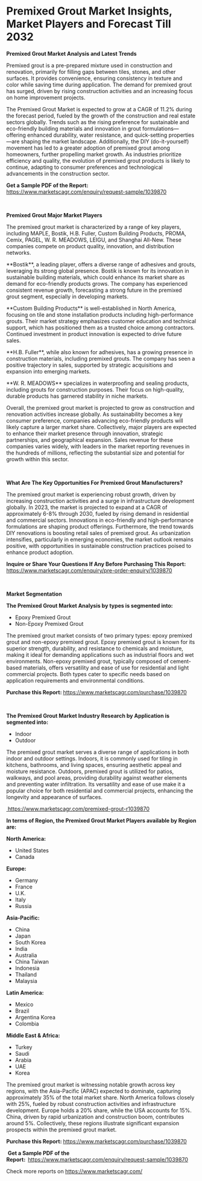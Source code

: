 <p><h1>Premixed Grout Market Insights, Market Players and Forecast Till 2032</h1></p><p><strong>Premixed Grout Market Analysis and Latest Trends</strong></p>
<p><p>Premixed grout is a pre-prepared mixture used in construction and renovation, primarily for filling gaps between tiles, stones, and other surfaces. It provides convenience, ensuring consistency in texture and color while saving time during application. The demand for premixed grout has surged, driven by rising construction activities and an increasing focus on home improvement projects. </p><p>The Premixed Grout Market is expected to grow at a CAGR of 11.2% during the forecast period, fueled by the growth of the construction and real estate sectors globally. Trends such as the rising preference for sustainable and eco-friendly building materials and innovation in grout formulations—offering enhanced durability, water resistance, and quick-setting properties—are shaping the market landscape. Additionally, the DIY (do-it-yourself) movement has led to a greater adoption of premixed grout among homeowners, further propelling market growth. As industries prioritize efficiency and quality, the evolution of premixed grout products is likely to continue, adapting to consumer preferences and technological advancements in the construction sector.</p></p>
<p><strong>Get a Sample PDF of the Report:&nbsp;</strong> <a href="https://www.marketscagr.com/enquiry/request-sample/1039870?utm_campaign=1126&utm_medium=2&utm_source=Github&utm_content=ia&utm_term=02042025&utm_id=premixed-grout">https://www.marketscagr.com/enquiry/request-sample/1039870</a></p>
<p>&nbsp;</p>
<p><strong>Premixed Grout Major Market Players</strong></p>
<p><p>The premixed grout market is characterized by a range of key players, including MAPLE, Bostik, H.B. Fuller, Custom Building Products, PROMA, Cemix, PAGEL, W. R. MEADOWS, LEIGU, and Shanghai All-New. These companies compete on product quality, innovation, and distribution networks.</p><p>**Bostik**, a leading player, offers a diverse range of adhesives and grouts, leveraging its strong global presence. Bostik is known for its innovation in sustainable building materials, which could enhance its market share as demand for eco-friendly products grows. The company has experienced consistent revenue growth, forecasting a strong future in the premixed grout segment, especially in developing markets.</p><p>**Custom Building Products** is well-established in North America, focusing on tile and stone installation products including high-performance grouts. Their market strategy emphasizes customer education and technical support, which has positioned them as a trusted choice among contractors. Continued investment in product innovation is expected to drive future sales.</p><p>**H.B. Fuller**, while also known for adhesives, has a growing presence in construction materials, including premixed grouts. The company has seen a positive trajectory in sales, supported by strategic acquisitions and expansion into emerging markets.</p><p>**W. R. MEADOWS** specializes in waterproofing and sealing products, including grouts for construction purposes. Their focus on high-quality, durable products has garnered stability in niche markets.</p><p>Overall, the premixed grout market is projected to grow as construction and renovation activities increase globally. As sustainability becomes a key consumer preference, companies advancing eco-friendly products will likely capture a larger market share. Collectively, major players are expected to enhance their market presence through innovation, strategic partnerships, and geographical expansion. Sales revenue for these companies varies widely, with leaders in the market reporting revenues in the hundreds of millions, reflecting the substantial size and potential for growth within this sector.</p></p>
<p>&nbsp;</p>
<p><strong>What Are The Key Opportunities For Premixed Grout Manufacturers?</strong></p>
<p><p>The premixed grout market is experiencing robust growth, driven by increasing construction activities and a surge in infrastructure development globally. In 2023, the market is projected to expand at a CAGR of approximately 6-8% through 2030, fueled by rising demand in residential and commercial sectors. Innovations in eco-friendly and high-performance formulations are shaping product offerings. Furthermore, the trend towards DIY renovations is boosting retail sales of premixed grout. As urbanization intensifies, particularly in emerging economies, the market outlook remains positive, with opportunities in sustainable construction practices poised to enhance product adoption.</p></p>
<p><strong>Inquire or Share Your Questions If Any Before Purchasing This Report:</strong> <a href="https://www.marketscagr.com/enquiry/pre-order-enquiry/1039870?utm_campaign=1126&utm_medium=2&utm_source=Github&utm_content=ia&utm_term=02042025&utm_id=premixed-grout">https://www.marketscagr.com/enquiry/pre-order-enquiry/1039870</a></p>
<p>&nbsp;</p>
<p><strong>Market Segmentation</strong></p>
<p><strong>The Premixed Grout Market Analysis by types is segmented into:</strong></p>
<p><ul><li>Epoxy Premixed Grout</li><li>Non-Epoxy Premixed Grout</li></ul></p>
<p><p>The premixed grout market consists of two primary types: epoxy premixed grout and non-epoxy premixed grout. Epoxy premixed grout is known for its superior strength, durability, and resistance to chemicals and moisture, making it ideal for demanding applications such as industrial floors and wet environments. Non-epoxy premixed grout, typically composed of cement-based materials, offers versatility and ease of use for residential and light commercial projects. Both types cater to specific needs based on application requirements and environmental conditions.</p></p>
<p><strong>Purchase this Report:&nbsp;</strong><a href="https://www.marketscagr.com/purchase/1039870?utm_campaign=1126&utm_medium=2&utm_source=Github&utm_content=ia&utm_term=02042025&utm_id=premixed-grout">https://www.marketscagr.com/purchase/1039870</a></p>
<p>&nbsp;</p>
<p><strong>The Premixed Grout Market Industry Research by Application is segmented into:</strong></p>
<p><ul><li>Indoor</li><li>Outdoor</li></ul></p>
<p><p>The premixed grout market serves a diverse range of applications in both indoor and outdoor settings. Indoors, it is commonly used for tiling in kitchens, bathrooms, and living spaces, ensuring aesthetic appeal and moisture resistance. Outdoors, premixed grout is utilized for patios, walkways, and pool areas, providing durability against weather elements and preventing water infiltration. Its versatility and ease of use make it a popular choice for both residential and commercial projects, enhancing the longevity and appearance of surfaces.</p></p>
<p><a href="https://www.marketscagr.com/premixed-grout-r1039870?utm_campaign=1126&utm_medium=2&utm_source=Github&utm_content=ia&utm_term=02042025&utm_id=premixed-grout">&nbsp;https://www.marketscagr.com/premixed-grout-r1039870</a></p>
<p><strong>In terms of Region, the Premixed Grout Market Players available by Region are:</strong></p>
<p>
    <p> <strong> North America: </strong>
        <ul>
            <li>United States</li>
            <li>Canada</li>
        </ul>
        </p> 
    <p> <strong> Europe: </strong>
        <ul>
            <li>Germany</li>
            <li>France</li>
            <li>U.K.</li>
            <li>Italy</li>
            <li>Russia</li>
        </ul>
        </p> 
    <p> <strong> Asia-Pacific: </strong>
        <ul>
            <li>China</li>
            <li>Japan</li>
            <li>South Korea</li>
            <li>India</li>
            <li>Australia</li>
            <li>China Taiwan</li>
            <li>Indonesia</li>
            <li>Thailand</li>
            <li>Malaysia</li>
        </ul>
        </p> 
    <p> <strong> Latin America: </strong>
        <ul>
            <li>Mexico</li>
            <li>Brazil</li>
            <li>Argentina Korea</li>
            <li>Colombia</li>
        </ul>
        </p> 
    <p> <strong> Middle East & Africa: </strong>
        <ul>
            <li>Turkey</li>
            <li>Saudi</li>
            <li>Arabia</li>
            <li>UAE</li>
            <li>Korea</li>
        </ul>
    </p>
    </p>
<p><p>The premixed grout market is witnessing notable growth across key regions, with the Asia-Pacific (APAC) expected to dominate, capturing approximately 35% of the total market share. North America follows closely with 25%, fueled by robust construction activities and infrastructure development. Europe holds a 20% share, while the USA accounts for 15%. China, driven by rapid urbanization and construction boom, contributes around 5%. Collectively, these regions illustrate significant expansion prospects within the premixed grout market.</p></p>
<p><strong>Purchase this Report: </strong><a href="https://www.marketscagr.com/purchase/1039870?utm_campaign=1126&utm_medium=2&utm_source=Github&utm_content=ia&utm_term=02042025&utm_id=premixed-grout">https://www.marketscagr.com/purchase/1039870</a></p>
<p>&nbsp;<strong>Get a Sample PDF of the Report:&nbsp;&nbsp;</strong><a href="https://www.marketscagr.com/enquiry/request-sample/1039870?utm_campaign=1126&utm_medium=2&utm_source=Github&utm_content=ia&utm_term=02042025&utm_id=premixed-grout">https://www.marketscagr.com/enquiry/request-sample/1039870</a></p>
<p><strong></strong></p>
<p>Check more reports on <a href="https://www.marketscagr.com/?utm_campaign=1126&utm_medium=2&utm_source=Github&utm_content=ia&utm_term=02042025&utm_id=premixed-grout">https://www.marketscagr.com/</a></p>